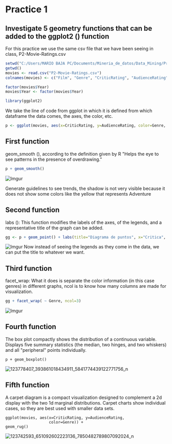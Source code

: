 # Practice 1
## Investigate 5 geometry functions that can be added to the ggplot2 () function
For this practice we use the same csv file that we have been seeing in class,  P2-Movie-Ratings.csv
```R
setwd("C:/Users/MARIO BAJA PC/Documents/Mineria_de_datos/Data_Mining/Practices/Practice 1")
getwd()
movies <- read.csv("P2-Movie-Ratings.csv")
colnames(movies) <- c("Film", "Genre", "CriticRating", "AudienceRating", "BudgetMillions", "Year")

factor(movies$Year)
movies$Year <- factor(movies$Year)

library(ggplot2)
```
We take the line of code from ggplot in which it is defined from which dataframe the data comes, the axes, the color, etc.
```R
p <- ggplot(movies, aes(x=CriticRating, y=AudienceRating, color=Genre, size=BudgetMillions))
```

## First function
geom_smooth (), according to the definition given by R "Helps the eye to see patterns in the presence of overdrawing."
```R
p + geom_smooth()
```
![Imgur](https://imgur.com/mFmkUcn.png)

Generate guidelines to see trends, the shadow is not very visible because it does not show some colors like the yellow that represents Adventure

## Second function
labs (): This function modifies the labels of the axes, of the legends, and a representative title of the graph can be added.
```R
gg <- p + geom_point() + labs(title="Diagrama de puntos", x="Critica", y="Audiencia")
```
![Imgur](https://imgur.com/MlGZOnF.png)
Now instead of seeing the legends as they come in the data, we can put the title to whatever we want.

## Third function
facet_wrap: What it does is separate the color information (in this case genres) in different graphs, ncol is to know how many columns are made for visualization.
```R
gg + facet_wrap( ~ Genre, ncol=3)
```
![Imgur](https://imgur.com/fURS8l2.png)


## Fourth function

The box plot compactly shows the distribution of a continuous variable. Displays five summary statistics (the median, two hinges, and two whiskers) and all "peripheral" points individually.

```
p + geom_boxplot()
```

![123778407_393861018434911_5841774439122771756_n](https://i.imgur.com/Tl7zRLH.png)

## Fifth function

A carpet diagram is a compact visualization designed to complement a 2d display with the two 1d marginal distributions. Carpet charts show individual cases, so they are best used with smaller data sets.

```
ggplot(movies, aes(x=CriticRating, y=AudienceRating, 
                   color=Genre)) + 
geom_rug()
```

![123742593_651092602223136_7850482789807092024_n](https://i.imgur.com/y0A1Ukv.png)

